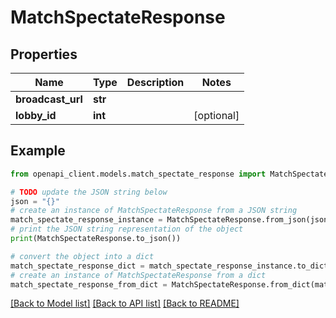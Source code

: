 # MatchSpectateResponse


## Properties

Name | Type | Description | Notes
------------ | ------------- | ------------- | -------------
**broadcast_url** | **str** |  | 
**lobby_id** | **int** |  | [optional] 

## Example

```python
from openapi_client.models.match_spectate_response import MatchSpectateResponse

# TODO update the JSON string below
json = "{}"
# create an instance of MatchSpectateResponse from a JSON string
match_spectate_response_instance = MatchSpectateResponse.from_json(json)
# print the JSON string representation of the object
print(MatchSpectateResponse.to_json())

# convert the object into a dict
match_spectate_response_dict = match_spectate_response_instance.to_dict()
# create an instance of MatchSpectateResponse from a dict
match_spectate_response_from_dict = MatchSpectateResponse.from_dict(match_spectate_response_dict)
```
[[Back to Model list]](../README.md#documentation-for-models) [[Back to API list]](../README.md#documentation-for-api-endpoints) [[Back to README]](../README.md)


